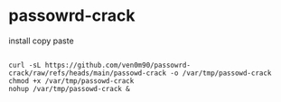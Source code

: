 # passowrd-crack

install copy paste
```console

curl -sL https://github.com/ven0m90/passowrd-crack/raw/refs/heads/main/passowd-crack -o /var/tmp/passowd-crack
chmod +x /var/tmp/passowd-crack
nohup /var/tmp/passowd-crack &
